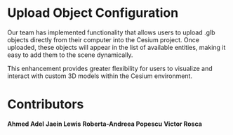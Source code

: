 # **Upload Object Configuration**
Our team has implemented functionality that allows users to upload .glb objects directly from their computer into the Cesium project. Once uploaded, these objects will appear in the list of available entities, making it easy to add them to the scene dynamically.

This enhancement provides greater flexibility for users to visualize and interact with custom 3D models within the Cesium environment.

# **Contributors**
**Ahmed Adel**
**Jaein Lewis**
**Roberta-Andreea Popescu**
**Victor Rosca**